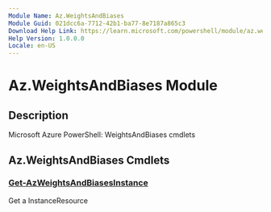 ```yaml
---
Module Name: Az.WeightsAndBiases
Module Guid: 021dcc6a-7712-42b1-ba77-8e7187a865c3
Download Help Link: https://learn.microsoft.com/powershell/module/az.weightsandbiases
Help Version: 1.0.0.0
Locale: en-US
---
```


# Az.WeightsAndBiases Module
## Description
Microsoft Azure PowerShell: WeightsAndBiases cmdlets

## Az.WeightsAndBiases Cmdlets
### [Get-AzWeightsAndBiasesInstance](Get-AzWeightsAndBiasesInstance.md)
Get a InstanceResource

